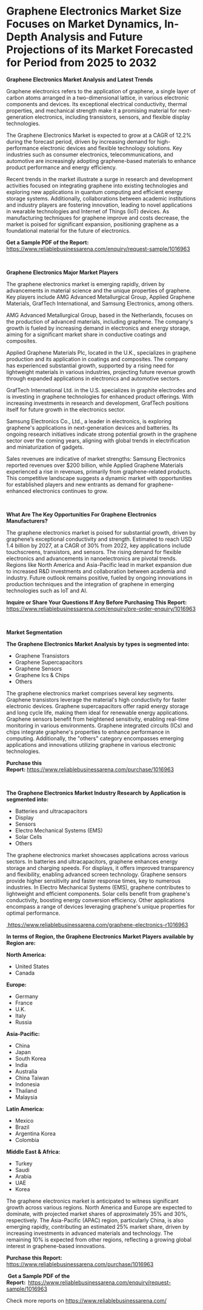 <p><h1>Graphene Electronics Market Size Focuses on Market Dynamics, In-Depth Analysis and Future Projections of its Market Forecasted for Period from 2025 to 2032</h1></p><p><strong>Graphene Electronics Market Analysis and Latest Trends</strong></p>
<p><p>Graphene electronics refers to the application of graphene, a single layer of carbon atoms arranged in a two-dimensional lattice, in various electronic components and devices. Its exceptional electrical conductivity, thermal properties, and mechanical strength make it a promising material for next-generation electronics, including transistors, sensors, and flexible display technologies.</p><p>The Graphene Electronics Market is expected to grow at a CAGR of 12.2% during the forecast period, driven by increasing demand for high-performance electronic devices and flexible technology solutions. Key industries such as consumer electronics, telecommunications, and automotive are increasingly adopting graphene-based materials to enhance product performance and energy efficiency. </p><p>Recent trends in the market illustrate a surge in research and development activities focused on integrating graphene into existing technologies and exploring new applications in quantum computing and efficient energy storage systems. Additionally, collaborations between academic institutions and industry players are fostering innovation, leading to novel applications in wearable technologies and Internet of Things (IoT) devices. As manufacturing techniques for graphene improve and costs decrease, the market is poised for significant expansion, positioning graphene as a foundational material for the future of electronics.</p></p>
<p><strong>Get a Sample PDF of the Report:&nbsp;</strong> <a href="https://www.reliablebusinessarena.com/enquiry/request-sample/1016963?utm_campaign=2039&utm_medium=2&utm_source=Github&utm_content=ia&utm_term=11022025&utm_id=graphene-electronics">https://www.reliablebusinessarena.com/enquiry/request-sample/1016963</a></p>
<p>&nbsp;</p>
<p><strong>Graphene Electronics Major Market Players</strong></p>
<p><p>The graphene electronics market is emerging rapidly, driven by advancements in material science and the unique properties of graphene. Key players include AMG Advanced Metallurgical Group, Applied Graphene Materials, GrafTech International, and Samsung Electronics, among others.</p><p>AMG Advanced Metallurgical Group, based in the Netherlands, focuses on the production of advanced materials, including graphene. The company's growth is fueled by increasing demand in electronics and energy storage, aiming for a significant market share in conductive coatings and composites.</p><p>Applied Graphene Materials Plc, located in the U.K., specializes in graphene production and its application in coatings and composites. The company has experienced substantial growth, supported by a rising need for lightweight materials in various industries, projecting future revenue growth through expanded applications in electronics and automotive sectors.</p><p>GrafTech International Ltd. in the U.S. specializes in graphite electrodes and is investing in graphene technologies for enhanced product offerings. With increasing investments in research and development, GrafTech positions itself for future growth in the electronics sector.</p><p>Samsung Electronics Co., Ltd., a leader in electronics, is exploring graphene's applications in next-generation devices and batteries. Its ongoing research initiatives indicate strong potential growth in the graphene sector over the coming years, aligning with global trends in electrification and miniaturization of gadgets.</p><p>Sales revenues are indicative of market strengths: Samsung Electronics reported revenues over $200 billion, while Applied Graphene Materials experienced a rise in revenues, primarily from graphene-related products. This competitive landscape suggests a dynamic market with opportunities for established players and new entrants as demand for graphene-enhanced electronics continues to grow.</p></p>
<p>&nbsp;</p>
<p><strong>What Are The Key Opportunities For Graphene Electronics Manufacturers?</strong></p>
<p><p>The graphene electronics market is poised for substantial growth, driven by graphene’s exceptional conductivity and strength. Estimated to reach USD 1.4 billion by 2027, at a CAGR of 30% from 2022, key applications include touchscreens, transistors, and sensors. The rising demand for flexible electronics and advancements in nanoelectronics are pivotal trends. Regions like North America and Asia-Pacific lead in market expansion due to increased R&D investments and collaboration between academia and industry. Future outlook remains positive, fueled by ongoing innovations in production techniques and the integration of graphene in emerging technologies such as IoT and AI.</p></p>
<p><strong>Inquire or Share Your Questions If Any Before Purchasing This Report:</strong> <a href="https://www.reliablebusinessarena.com/enquiry/pre-order-enquiry/1016963?utm_campaign=2039&utm_medium=2&utm_source=Github&utm_content=ia&utm_term=11022025&utm_id=graphene-electronics">https://www.reliablebusinessarena.com/enquiry/pre-order-enquiry/1016963</a></p>
<p>&nbsp;</p>
<p><strong>Market Segmentation</strong></p>
<p><strong>The Graphene Electronics Market Analysis by types is segmented into:</strong></p>
<p><ul><li>Graphene Transistors</li><li>Graphene Supercapacitors</li><li>Graphene Sensors</li><li>Graphene Ics & Chips</li><li>Others</li></ul></p>
<p><p>The graphene electronics market comprises several key segments. Graphene transistors leverage the material's high conductivity for faster electronic devices. Graphene supercapacitors offer rapid energy storage and long cycle life, making them ideal for renewable energy applications. Graphene sensors benefit from heightened sensitivity, enabling real-time monitoring in various environments. Graphene integrated circuits (ICs) and chips integrate graphene's properties to enhance performance in computing. Additionally, the "others" category encompasses emerging applications and innovations utilizing graphene in various electronic technologies.</p></p>
<p><strong>Purchase this Report:&nbsp;</strong><a href="https://www.reliablebusinessarena.com/purchase/1016963?utm_campaign=2039&utm_medium=2&utm_source=Github&utm_content=ia&utm_term=11022025&utm_id=graphene-electronics">https://www.reliablebusinessarena.com/purchase/1016963</a></p>
<p>&nbsp;</p>
<p><strong>The Graphene Electronics Market Industry Research by Application is segmented into:</strong></p>
<p><ul><li>Batteries and ultracapacitors</li><li>Display</li><li>Sensors</li><li>Electro Mechanical Systems (EMS)</li><li>Solar Cells</li><li>Others</li></ul></p>
<p><p>The graphene electronics market showcases applications across various sectors. In batteries and ultracapacitors, graphene enhances energy storage and charging speeds. For displays, it offers improved transparency and flexibility, enabling advanced screen technology. Graphene sensors provide higher sensitivity and faster response times, key to numerous industries. In Electro Mechanical Systems (EMS), graphene contributes to lightweight and efficient components. Solar cells benefit from graphene's conductivity, boosting energy conversion efficiency. Other applications encompass a range of devices leveraging graphene's unique properties for optimal performance.</p></p>
<p><a href="https://www.reliablebusinessarena.com/graphene-electronics-r1016963?utm_campaign=2039&utm_medium=2&utm_source=Github&utm_content=ia&utm_term=11022025&utm_id=graphene-electronics">&nbsp;https://www.reliablebusinessarena.com/graphene-electronics-r1016963</a></p>
<p><strong>In terms of Region, the Graphene Electronics Market Players available by Region are:</strong></p>
<p>
    <p> <strong> North America: </strong>
        <ul>
            <li>United States</li>
            <li>Canada</li>
        </ul>
        </p> 
    <p> <strong> Europe: </strong>
        <ul>
            <li>Germany</li>
            <li>France</li>
            <li>U.K.</li>
            <li>Italy</li>
            <li>Russia</li>
        </ul>
        </p> 
    <p> <strong> Asia-Pacific: </strong>
        <ul>
            <li>China</li>
            <li>Japan</li>
            <li>South Korea</li>
            <li>India</li>
            <li>Australia</li>
            <li>China Taiwan</li>
            <li>Indonesia</li>
            <li>Thailand</li>
            <li>Malaysia</li>
        </ul>
        </p> 
    <p> <strong> Latin America: </strong>
        <ul>
            <li>Mexico</li>
            <li>Brazil</li>
            <li>Argentina Korea</li>
            <li>Colombia</li>
        </ul>
        </p> 
    <p> <strong> Middle East & Africa: </strong>
        <ul>
            <li>Turkey</li>
            <li>Saudi</li>
            <li>Arabia</li>
            <li>UAE</li>
            <li>Korea</li>
        </ul>
    </p>
    </p>
<p><p>The graphene electronics market is anticipated to witness significant growth across various regions. North America and Europe are expected to dominate, with projected market shares of approximately 35% and 30%, respectively. The Asia-Pacific (APAC) region, particularly China, is also emerging rapidly, contributing an estimated 25% market share, driven by increasing investments in advanced materials and technology. The remaining 10% is expected from other regions, reflecting a growing global interest in graphene-based innovations.</p></p>
<p><strong>Purchase this Report: </strong><a href="https://www.reliablebusinessarena.com/purchase/1016963?utm_campaign=2039&utm_medium=2&utm_source=Github&utm_content=ia&utm_term=11022025&utm_id=graphene-electronics">https://www.reliablebusinessarena.com/purchase/1016963</a></p>
<p>&nbsp;<strong>Get a Sample PDF of the Report:&nbsp;&nbsp;</strong><a href="https://www.reliablebusinessarena.com/enquiry/request-sample/1016963?utm_campaign=2039&utm_medium=2&utm_source=Github&utm_content=ia&utm_term=11022025&utm_id=graphene-electronics">https://www.reliablebusinessarena.com/enquiry/request-sample/1016963</a></p>
<p><strong></strong></p>
<p>Check more reports on <a href="https://www.reliablebusinessarena.com/?utm_campaign=2039&utm_medium=2&utm_source=Github&utm_content=ia&utm_term=11022025&utm_id=graphene-electronics">https://www.reliablebusinessarena.com/</a></p>